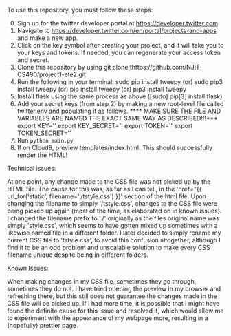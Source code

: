 To use this repository, you must follow these steps:

0. Sign up for the twitter developer portal at https://developer.twitter.com
1. Navigate to https://developer.twitter.com/en/portal/projects-and-apps and make a new app.
2. Click on the key symbol after creating your project, and it will take you to your keys and tokens.
    If needed, you can regenerate your access token and secret.
3. Clone this repository by using git clone thttps://github.com/NJIT-CS490/project1-ete2.git
4. Run the following in your terminal:
    sudo pip install tweepy
    (or) sudo pip3 install tweepy
    (or) pip install tweepy
    (or) pip3 install tweepy
5. Install flask using the same process as above ([sudo] pip[3] install flask)
7. Add your secret keys (from step 2) by making a new root-level file called twitter.env and populating it as follows.
    **** MAKE SURE THE FILE AND VARIABLES ARE NAMED THE EXACT SAME WAY AS DESCRIBED!!!***
    export KEY=''
    export KEY_SECRET=''
    export TOKEN=''
    export TOKEN_SECRET=''
8. Run `python main.py`
9. If on Cloud9, preview templates/index.html. This should successfully render the HTML!




Technical issues:

At one point, any change made to the CSS file was not picked up by the HTML file. The cause for this was, as far as I can tell, in the 
'href="{{ url_for('static', filename='./tstyle.css') }}' section of the html file. Upon changing the filename to simply '/tstyle.css',
changes to the CSS file were being picked up again (most of the time, as elaborated on in known issues). I changed the filename prefix
to './' originally as the files original name was simply 'style.css', which seems to have gotten mixed up sometimes with a likewise named
file in a different folder. I later decided to simply rename my current CSS file to 'tstyle.css', to avoid this confusion altogether, 
although I find it to be an odd problem and unscalable solution to make every CSS filename unique despite being in different folders.

Known Issues:

When making changes in my CSS file, sometimes they go through, sometimes they do not. I have tried opening the preview in my browser and refreshing there, but this still does not
guarantee the changes made in the CSS file will be picked up. If I had more time, it is possible that I might have found the definite cause for this issue and resolved it,
which would allow me to experiment with the appearance of my webpage more, resulting in a (hopefully) prettier page.